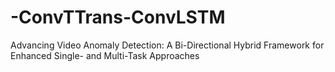 # -ConvTTrans-ConvLSTM
Advancing Video Anomaly Detection: A Bi-Directional Hybrid Framework for Enhanced Single- and Multi-Task Approaches
